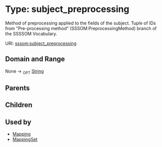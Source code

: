 
# Type: subject_preprocessing


Method of preprocessing applied to the fields of the subject. Tuple of IDs from "Pre-processing method" (SSSOM:PreprocessingMethod) branch of the SSSSOM Vocabulary.

URI: [sssom:subject_preprocessing](http://w3id.org/sssom/subject_preprocessing)


## Domain and Range

None ->  <sub>OPT</sub> [String](types/String.md)

## Parents


## Children


## Used by

 * [Mapping](Mapping.md)
 * [MappingSet](MappingSet.md)
